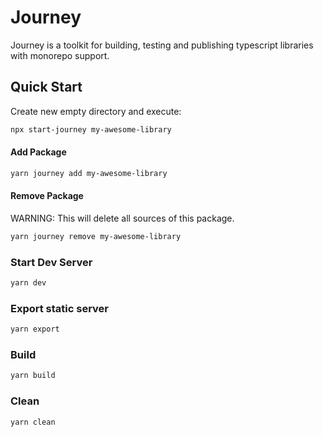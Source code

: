# Journey
Journey is a toolkit for building, testing and publishing typescript libraries with monorepo support.

## Quick Start

Create new empty directory and execute:
```bash
npx start-journey my-awesome-library
```

#### Add Package
```bash
yarn journey add my-awesome-library
```

#### Remove Package
WARNING: This will delete all sources of this package.
```bash
yarn journey remove my-awesome-library
```

### Start Dev Server
```bash
yarn dev
```

### Export static server
```bash
yarn export
```

### Build
```bash
yarn build
```

### Clean
```bash
yarn clean
```

